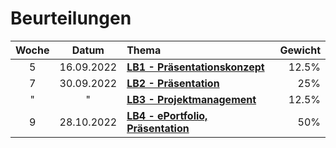 # Beurteilungen

Woche | Datum | Thema | Gewicht
:---:|:---:|:---|---:
5 | 16.09.2022 |[**LB1 - Präsentationskonzept**](./LB1.md)| 12.5%
7 | 30.09.2022 |[**LB2 - Präsentation**](./LB2.md)| 25%
" | " |[**LB3 - Projektmanagement**](./LB3.md)| 12.5%
9 | 28.10.2022 |[**LB4 - ePortfolio, Präsentation**](./LB4.md)| 50%
